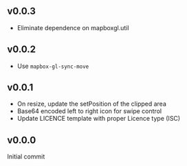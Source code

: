 v0.0.3
---

- Eliminate dependence on mapboxgl.util

v0.0.2
---

- Use `mapbox-gl-sync-move`

v0.0.1
---

- On resize, update the setPosition of the clipped area
- Base64 encoded left to right icon for swipe control
- Update LICENCE template with proper Licence type (ISC)

v0.0.0
---

Initial commit
